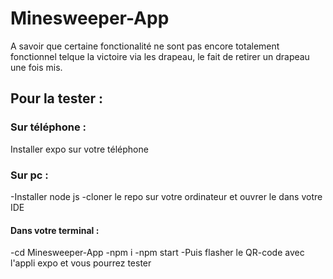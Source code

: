 # Minesweeper-App
A savoir que certaine fonctionalité ne sont pas encore totalement fonctionnel telque la victoire via les drapeau, le fait de retirer un drapeau une fois mis.

## Pour la tester :

### Sur téléphone :

Installer expo sur votre téléphone 

### Sur pc : 

-Installer node js 
-cloner le repo sur votre ordinateur et ouvrer le dans votre IDE 

#### Dans votre terminal :

-cd Minesweeper-App 
-npm i 
-npm start 
-Puis flasher le QR-code avec l'appli expo et vous pourrez tester 
